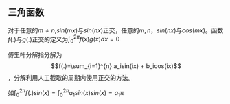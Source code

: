 ## 三角函数

对于任意的$m\neq n$,$sin(mx)$与$sin(nx)$正交，任意的$m,n$，$sin(n x)$与$cos(mx)$。函数$f(.)$与$g(.)$正交的定义为$\int_0^{2\pi}f(x)g(x)dx = 0$

傅里叶分解指分解为$$f(.)=\sum_{i=1}^{n} a_isin(ix) + b_icos(ix)$$，分解利用人工截取的周期内使用正交的方法。

如$\int_0^{2\pi} f(.)sin(x) = \int_0^{2\pi} a_1sin(x)sin(x) = a_1 \pi$

